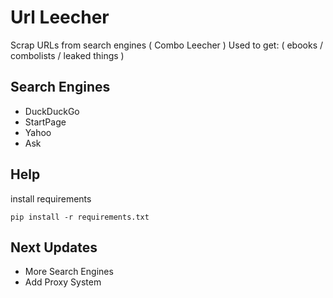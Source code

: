 # Url Leecher
Scrap URLs from search engines ( Combo Leecher )
Used to get: ( ebooks / combolists / leaked things )

## Search Engines
- DuckDuckGo 
- StartPage
- Yahoo
- Ask

## Help

install requirements
```
pip install -r requirements.txt
```

## Next Updates
- More Search Engines 
- Add Proxy System

